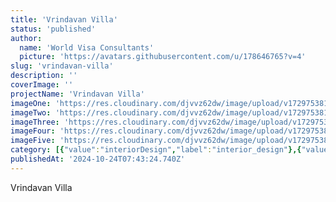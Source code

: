 ```yaml
---
title: 'Vrindavan Villa'
status: 'published'
author:
  name: 'World Visa Consultants'
  picture: 'https://avatars.githubusercontent.com/u/178646765?v=4'
slug: 'vrindavan-villa'
description: ''
coverImage: ''
projectName: 'Vrindavan Villa'
imageOne: 'https://res.cloudinary.com/djvvz62dw/image/upload/v1729753815/greywall/projects/Vrindavan%20Villa/vrindavan-1_qd7t9c.jpg'
imageTwo: 'https://res.cloudinary.com/djvvz62dw/image/upload/v1729753816/greywall/projects/Vrindavan%20Villa/vrindavan-3_taiw3v.jpg'
imageThree: 'https://res.cloudinary.com/djvvz62dw/image/upload/v1729753816/greywall/projects/Vrindavan%20Villa/vrindavan-10_vf1pjc.jpg'
imageFour: 'https://res.cloudinary.com/djvvz62dw/image/upload/v1729753816/greywall/projects/Vrindavan%20Villa/vrindavan-11_apkivg.jpg'
imageFive: 'https://res.cloudinary.com/djvvz62dw/image/upload/v1729753824/greywall/projects/Vrindavan%20Villa/vrindavan-6_ekumlc.png'
category: [{"value":"interiorDesign","label":"interior_design"},{"value":"residential","label":"residential"}]
publishedAt: '2024-10-24T07:43:24.740Z'
---
```


Vrindavan Villa